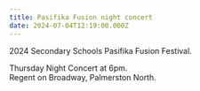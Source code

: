 ```yaml
---
title: Pasifika Fusion night concert
date: 2024-07-04T12:19:00.000Z
---
```

2024 Secondary Schools Pasifika Fusion Festival.

Thursday Night Concert at 6pm.  
Regent on Broadway, Palmerston North.

